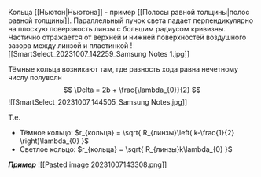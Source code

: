 Кольца [[Ньютон|Ньютона]] - пример [[Полосы равной толщины|полос равной толщины]]. Параллельный пучок света падает перпендикулярно на плоскую поверзность линзы с большим радиусом кривизны. Частично отражается от верхней и нижней поверхностей воздушного зазора между линзой и пластинкой
![[SmartSelect_20231007_142259_Samsung Notes 1.jpg]]

Тёмные кольца возникают там, где разность хода равна нечетному числу полуволн
$$
\Delta = 2b + \frac{\lambda_{0}}{2}
$$
![[SmartSelect_20231007_144505_Samsung Notes.jpg]]

Т.е.
- Тёмное кольцо: $r_{кольца} = \sqrt{ R_{линзы}\left( k-\frac{1}{2} \right)\lambda_{0} }$
- Светлое кольцо: $r_{кольца} = \sqrt{ R_{линзы}k\lambda_{0} }$

***Пример***
![[Pasted image 20231007143308.png]]
